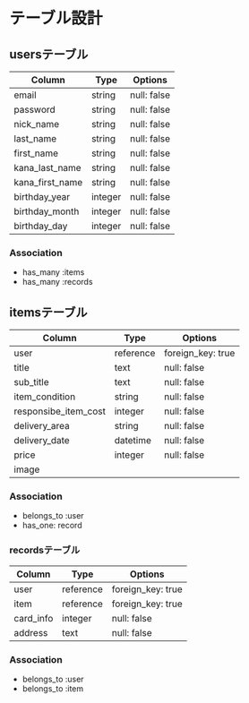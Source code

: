 # テーブル設計


## usersテーブル
| Column          | Type    | Options     |
|-----------------|---------|-------------|
| email           | string  | null: false |
| password        | string  | null: false |
| nick_name       | string  | null: false |
| last_name       | string  | null: false |
| first_name      | string  | null: false |
| kana_last_name  | string  | null: false |
| kana_first_name | string  | null: false |
| birthday_year   | integer | null: false |
| birthday_month  | integer | null: false |
| birthday_day    | integer | null: false |

### Association
- has_many :items
- has_many :records


## itemsテーブル
| Column               | Type      | Options           |
|----------------------|-----------|-------------------|
| user                 | reference | foreign_key: true |
| title                | text      | null: false       |
| sub_title            | text      | null: false       |
| item_condition       | string    | null: false       |
| responsibe_item_cost | integer   | null: false       |
| delivery_area        | string    | null: false       |
| delivery_date        | datetime  | null: false       |
| price                | integer   | null: false       |
| image                |           |                   |

### Association
- belongs_to :user
- has_one: record


### recordsテーブル
| Column    | Type      | Options           |
|-----------|-----------|-------------------|
| user      | reference | foreign_key: true |
| item      | reference | foreign_key: true |
| card_info | integer   | null: false       |
| address   | text      | null: false       |

### Association
- belongs_to :user
- belongs_to :item